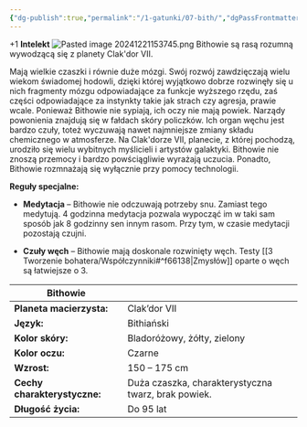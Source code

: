 ```yaml
---
{"dg-publish":true,"permalink":"/1-gatunki/07-bith/","dgPassFrontmatter":true}
---
```


+1 **Intelekt**
![Pasted image 20241221153745.png](/img/user/6%20Obrazy/Pasted%20image%2020241221153745.png)
Bithowie są rasą rozumną wywodzącą się z planety Clak'dor VII.

Mają wielkie czaszki i równie duże mózgi. Swój rozwój zawdzięczają wielu wiekom świadomej hodowli, dzięki której wyjątkowo dobrze rozwinęły się u nich fragmenty mózgu odpowiadające za funkcje wyższego rzędu, zaś części odpowiadające za instynkty takie jak strach czy agresja, prawie wcale. Ponieważ Bithowie nie sypiają, ich oczy nie mają powiek. Narządy powonienia znajdują się w fałdach skóry policzków. Ich organ węchu jest bardzo czuły, toteż wyczuwają nawet najmniejsze zmiany składu chemicznego w atmosferze. Na Clak'dorze VII, planecie, z której pochodzą, urodziło się wielu wybitnych myślicieli i artystów galaktyki. Bithowie nie znoszą przemocy i bardzo powściągliwie wyrażają uczucia. Ponadto, Bithowie rozmnażają się wyłącznie przy pomocy technologii.

**Reguły specjalne:**

- **Medytacja** – Bithowie nie odczuwają potrzeby snu. Zamiast tego medytują. 4 godzinna medytacja pozwala wypocząć im w taki sam sposób jak 8 godzinny sen innym rasom. Przy tym, w czasie medytacji pozostają czujni.

- **Czuły węch** – Bithowie mają doskonale rozwinięty węch. Testy [[3 Tworzenie bohatera/Współczynniki#^f66138\|Zmysłów]] oparte o węch są łatwiejsze o 3.

| **Bithowie**                 |                                                     |
| ---------------------------- | --------------------------------------------------- |
| **Planeta macierzysta:**     | Clak’dor VII                                        |
| **Język:**                   | Bithiański                                          |
| **Kolor skóry:**             | Bladoróżowy, żółty, zielony                         |
| **Kolor oczu:**              | Czarne                                              |
| **Wzrost:**                  | 150 – 175 cm                                        |
| **Cechy charakterystyczne:** | Duża czaszka, charakterystyczna twarz, brak powiek. |
| **Długość życia:**           | Do 95 lat                                           |